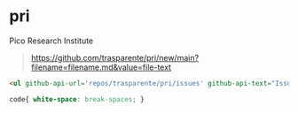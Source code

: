 # pri
Pico Research Institute

> https://github.com/trasparente/pri/new/main?filename=filename.md&value=file-text

```html
<ul github-api-url='repos/trasparente/pri/issues' github-api-text="Issues" github-api-out='title,created_at,body'></ul>
```
```css
code{ white-space: break-spaces; }
```

